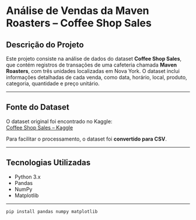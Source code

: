 # Análise de Vendas da Maven Roasters – Coffee Shop Sales

## Descrição do Projeto
Este projeto consiste na análise de dados do dataset **Coffee Shop Sales**, que contém registros de transações de uma cafeteria chamada **Maven Roasters**, com três unidades localizadas em Nova York. O dataset inclui informações detalhadas de cada venda, como data, horário, local, produto, categoria, quantidade e preço unitário.  

---

## Fonte do Dataset
O dataset original foi encontrado no Kaggle:  
[Coffee Shop Sales – Kaggle](https://www.kaggle.com/datasets/ahmedabbas757/coffee-sales)  

Para facilitar o processamento, o dataset foi **convertido para CSV**.

---

## Tecnologias Utilizadas
- Python 3.x  
- Pandas  
- NumPy  
- Matplotlib  

---


```bash
pip install pandas numpy matplotlib
